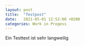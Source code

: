 ```yaml
---
layout: post
title:  "Testpost"
date:   2021-05-01 12:52:00 +0200
categories: Work in Progess
---
```


Ein Testtext ist sehr langweilig
